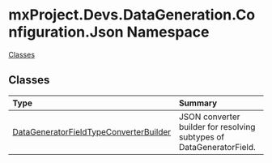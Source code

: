 ﻿

# mxProject.Devs.DataGeneration.Configuration.Json Namespace

[Classes](#Classes)&nbsp;&nbsp;

## Classes
|Type|Summary|
|:--|:--|
| [DataGeneratorFieldTypeConverterBuilder](../mxProject.Devs.DataGeneration.Configuration.Json/DataGeneratorFieldTypeConverterBuilder.md) | JSON converter builder for resolving subtypes of DataGeneratorField. |





